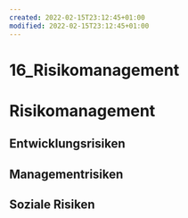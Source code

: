 ```yaml
---
created: 2022-02-15T23:12:45+01:00
modified: 2022-02-15T23:12:45+01:00
---
```


# 16_Risikomanagement

# Risikomanagement

## Entwicklungsrisiken

## Managementrisiken

## Soziale Risiken
